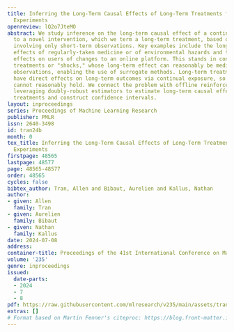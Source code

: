 ```yaml
---
title: Inferring the Long-Term Causal Effects of Long-Term Treatments from Short-Term
  Experiments
openreview: lQ2o7JteMO
abstract: We study inference on the long-term causal effect of a continual exposure
  to a novel intervention, which we term a long-term treatment, based on an experiment
  involving only short-term observations. Key examples include the long-term health
  effects of regularly-taken medicine or of environmental hazards and the long-term
  effects on users of changes to an online platform. This stands in contrast to short-term
  treatments or "shocks," whose long-term effect can reasonably be mediated by short-term
  observations, enabling the use of surrogate methods. Long-term treatments by definition
  have direct effects on long-term outcomes via continual exposure, so surrogacy conditions
  cannot reasonably hold. We connect the problem with offline reinforcement learning,
  leveraging doubly-robust estimators to estimate long-term causal effects for long-term
  treatments and construct confidence intervals.
layout: inproceedings
series: Proceedings of Machine Learning Research
publisher: PMLR
issn: 2640-3498
id: tran24b
month: 0
tex_title: Inferring the Long-Term Causal Effects of Long-Term Treatments from Short-Term
  Experiments
firstpage: 48565
lastpage: 48577
page: 48565-48577
order: 48565
cycles: false
bibtex_author: Tran, Allen and Bibaut, Aurelien and Kallus, Nathan
author:
- given: Allen
  family: Tran
- given: Aurelien
  family: Bibaut
- given: Nathan
  family: Kallus
date: 2024-07-08
address:
container-title: Proceedings of the 41st International Conference on Machine Learning
volume: '235'
genre: inproceedings
issued:
  date-parts:
  - 2024
  - 7
  - 8
pdf: https://raw.githubusercontent.com/mlresearch/v235/main/assets/tran24b/tran24b.pdf
extras: []
# Format based on Martin Fenner's citeproc: https://blog.front-matter.io/posts/citeproc-yaml-for-bibliographies/
---
```

